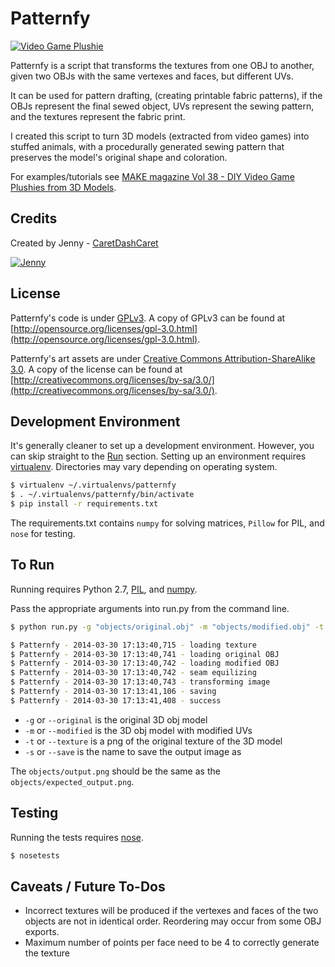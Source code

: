 Patternfy
============

[![Video Game Plushie](http://i1115.photobucket.com/albums/k552/caretdashcaret/2014-03/0_zpsd_zps60b0f522.jpg)](http://makezine.com/projects/make-38-cameras-and-av/video-game-plushies/)

Patternfy is a script that transforms the textures from one OBJ to another,
given two OBJs with the same vertexes and faces, but different UVs.

It can be used for pattern drafting, (creating printable fabric patterns), if the OBJs represent the final sewed object,
UVs represent the sewing pattern, and the textures represent the fabric print.

I created this script to turn 3D models (extracted from video games) into stuffed animals,
with a procedurally generated sewing pattern that preserves the model's original shape and coloration.

For examples/tutorials see [MAKE magazine Vol 38 - DIY Video Game Plushies from 3D Models](http://makezine.com/projects/make-38-cameras-and-av/video-game-plushies/).

Credits
-------------

Created by Jenny - [CaretDashCaret](http://caretdashcaret.wordpress.com/)

[![Jenny](http://i1115.photobucket.com/albums/k552/caretdashcaret/2014-03/About5_zps7f79c497.jpg)](http://caretdashcaret.wordpress.com/)

License
-------------

Patternfy's code is under [GPLv3](http://opensource.org/licenses/gpl-3.0.html).
A copy of GPLv3 can be found at [http://opensource.org/licenses/gpl-3.0.html](http://opensource.org/licenses/gpl-3.0.html).

Patternfy's art assets are under [Creative Commons Attribution-ShareAlike 3.0](http://creativecommons.org/licenses/by-sa/3.0/).
A copy of the license can be found at [http://creativecommons.org/licenses/by-sa/3.0/](http://creativecommons.org/licenses/by-sa/3.0/).

Development Environment
-------------

It's generally cleaner to set up a development environment. However, you can skip straight to the [Run](https://github.com/caretdashcaret/Patternfy#to-run) section.
Setting up an environment requires [virtualenv](https://pypi.python.org/pypi/virtualenv). Directories may vary depending on operating system.

```sh
$ virtualenv ~/.virtualenvs/patternfy
$ . ~/.virtualenvs/patternfy/bin/activate
$ pip install -r requirements.txt
```

The requirements.txt contains `numpy` for solving matrices, `Pillow` for PIL, and `nose` for testing.


To Run
-------------

Running requires Python 2.7, [PIL](http://www.pythonware.com/products/pil/), and [numpy](http://www.numpy.org/).

Pass the appropriate arguments into run.py from the command line.

```sh
$ python run.py -g "objects/original.obj" -m "objects/modified.obj" -t "objects/original_texture.png" -s "objects/output.png"

$ Patternfy - 2014-03-30 17:13:40,715 - loading texture
$ Patternfy - 2014-03-30 17:13:40,741 - loading original OBJ
$ Patternfy - 2014-03-30 17:13:40,742 - loading modified OBJ
$ Patternfy - 2014-03-30 17:13:40,742 - seam equilizing
$ Patternfy - 2014-03-30 17:13:40,743 - transforming image
$ Patternfy - 2014-03-30 17:13:41,106 - saving
$ Patternfy - 2014-03-30 17:13:41,408 - success
```

* `-g` or `--original` is the original 3D obj model
* `-m` or `--modified` is the 3D obj model with modified UVs
* `-t` or `--texture` is a png of the original texture of the 3D model
* `-s` or `--save` is the name to save the output image as

The `objects/output.png` should be the same as the `objects/expected_output.png`.

Testing
-------------

Running the tests requires [nose](https://nose.readthedocs.org/en/latest/).

```sh
$ nosetests
```

Caveats / Future To-Dos
-------------

* Incorrect textures will be produced if the vertexes and faces of the two objects are not in identical order. Reordering may occur from some OBJ exports.
* Maximum number of points per face need to be 4 to correctly generate the texture
